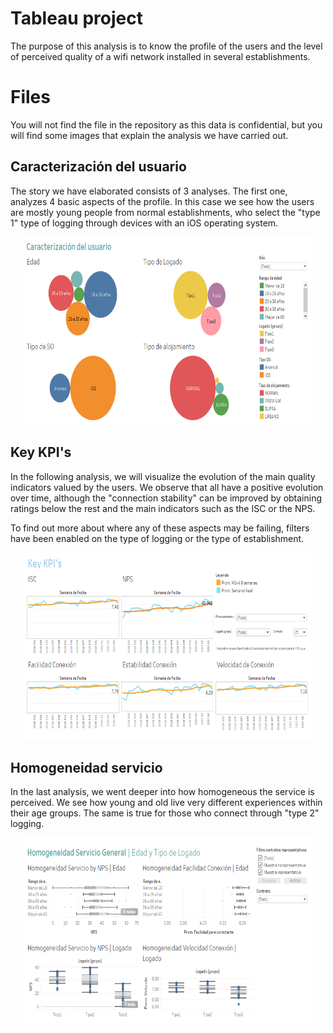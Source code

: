# Tableau project

The purpose of this analysis is to know the profile of the users and the level of perceived quality of a wifi network installed in several establishments.


# Files

You will not find the file in the repository as this data is confidential, but you will find some images that explain the analysis we have carried out.

## Caracterización del usuario

The story we have elaborated consists of 3 analyses. The first one, analyzes 4 basic aspects of the profile. In this case we see how the users are mostly young people from normal establishments, who select the "type 1" type of logging through devices with an iOS operating system.

<p align="center">
  <img width="460" height="300" src="https://raw.githubusercontent.com/COABRIL/dataptmad1019/tableau-project/module-2/tableau-project/your-code/1.PNG">
</p>

## Key KPI's
In the following analysis, we will visualize the evolution of the main quality indicators valued by the users. We observe that all have a positive evolution over time, although the "connection stability" can be improved by obtaining ratings below the rest and the main indicators such as the ISC or the NPS.

To find out more about where any of these aspects may be failing, filters have been enabled on the type of logging or the type of establishment.

<p align="center">
  <img width="460" height="300" src="https://raw.githubusercontent.com/COABRIL/dataptmad1019/tableau-project/module-2/tableau-project/your-code/2.PNG">
</p>

## Homogeneidad servicio

In the last analysis, we went deeper into how homogeneous the service is perceived. We see how young and old live very different experiences within their age groups. The same is true for those who connect through "type 2" logging.

<p align="center">
  <img width="460" height="300" src="https://raw.githubusercontent.com/COABRIL/dataptmad1019/tableau-project/module-2/tableau-project/your-code/3.PNG">
</p>

